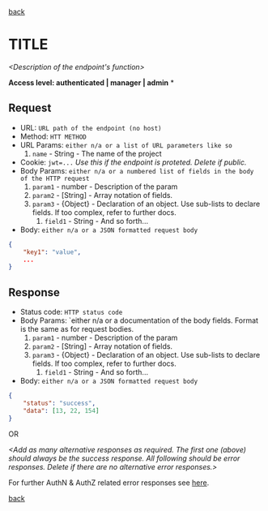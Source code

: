 [back](../api.md)

# TITLE

*<Description of the endpoint's function>*

**Access level: authenticated | manager | admin**
*<Use this to indicate that the endpoint is protected with the given role. Delete if it is publicly accessible.>

## Request

* URL: `URL path of the endpoint (no host)`
* Method: `HTT METHOD`
* URL Params: `either n/a or a list of URL parameters like so`
    1. `name` - String - The name of the project
* Cookie: `jwt=...` *Use this if the endpoint is proteted. Delete if public.*
* Body Params: `either n/a or a numbered list of fields in the body of the HTTP request`
    1. `param1` - number - Description of the param
    1. `param2` - [String] - Array notation of fields.
    1. `param3` - {Object} - Declaration of an object. Use sub-lists to declare fields. If too complex, refer to further docs.
        1. `field1` - String - And so forth...
* Body: `either n/a or a JSON formatted request body`

```json
{
    "key1": "value",
    ...
}
```

## Response

* Status code: `HTTP status code`
* Body Params: `either n/a or a documentation of the body fields. Format is the same as for request bodies.
    1. `param1` - number - Description of the param
    1. `param2` - [String] - Array notation of fields.
    1. `param3` - {Object} - Declaration of an object. Use sub-lists to declare fields. If too complex, refer to further docs.
        1. `field1` - String - And so forth...
* Body: `either n/a or a JSON formatted request body`
```json
{
    "status": "success",
    "data": [13, 22, 154]
}
```

OR

*<Add as many alternative responses as required. The first one (above) should always be the success response. All following should be error responses. Delete if there are no alternative error responses.>*

For further AuthN & AuthZ related error responses see [here](auth_generic_messages.md). 

*<Delete if endpoint is public.>*

[back](../api.md)
